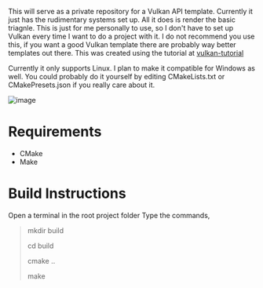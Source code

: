 This will serve as a private repository for a Vulkan API template. Currently it just has the rudimentary systems set up. All it does is render the basic triagnle. This is just for me personally to use, so I don't have to set up Vulkan every time I want to do a project with it. I do not recommend you use this, if you want a good Vulkan template there are probably way better templates out there. This was created using the tutorial at [vulkan-tutorial](https://vulkan-tutorial.com/Introduction)

Currently it only supports Linux. I plan to make it compatible for Windows as well. You could probably do it yourself by editing CMakeLists.txt or CMakePresets.json if you really care about it.

![image](/home/connor/Desktop/Everything-PT.2/Misc/triangle.png)

# Requirements
- CMake
- Make

# Build Instructions
Open a terminal in the root project folder
Type the commands, 
> mkdir build
>
> cd build
>
> cmake ..
>
> make